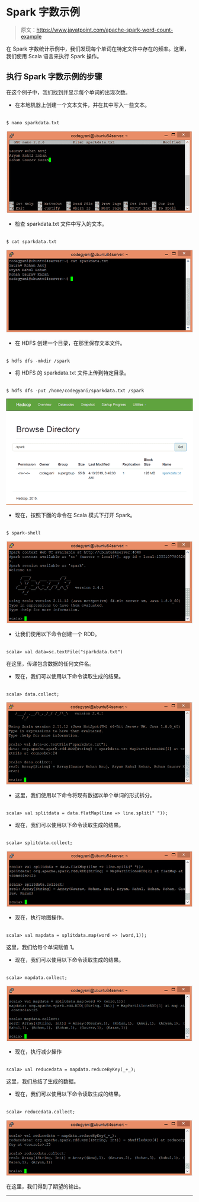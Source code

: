 # Spark 字数示例

> 原文：<https://www.javatpoint.com/apache-spark-word-count-example>

在 Spark 字数统计示例中，我们发现每个单词在特定文件中存在的频率。这里，我们使用 Scala 语言来执行 Spark 操作。

## 执行 Spark 字数示例的步骤

在这个例子中，我们找到并显示每个单词的出现次数。

*   在本地机器上创建一个文本文件，并在其中写入一些文本。

```

$ nano sparkdata.txt 

```

![Spark Word Count Example](img/646a3f3eae02e8f1f8476478dc023ff1.png)

*   检查 sparkdata.txt 文件中写入的文本。

```

$ cat sparkdata.txt

```

![Spark Word Count Example](img/f5ddea51fbe3542d95e737a0493f6d35.png)

*   在 HDFS 创建一个目录，在那里保存文本文件。

```

$ hdfs dfs -mkdir /spark

```

*   将 HDFS 的 sparkdata.txt 文件上传到特定目录。

```

$ hdfs dfs -put /home/codegyani/sparkdata.txt /spark

```

![Spark Word Count Example](img/23a9708b263f8505e5534d7211e55b97.png)

*   现在，按照下面的命令在 Scala 模式下打开 Spark。

```

$ spark-shell

```

![Spark Word Count Example](img/ae93d28b8bc740803a82bcb9990cacc1.png)

*   让我们使用以下命令创建一个 RDD。

```

scala> val data=sc.textFile("sparkdata.txt")

```

在这里，传递包含数据的任何文件名。

*   现在，我们可以使用以下命令读取生成的结果。

```

scala> data.collect;

```

![Spark Word Count Example](img/81b001a8cfe221cb322fc4ad4ca812dd.png)

*   这里，我们使用以下命令将现有数据以单个单词的形式拆分。

```

scala> val splitdata = data.flatMap(line => line.split(" "));

```

*   现在，我们可以使用以下命令读取生成的结果。

```

scala> splitdata.collect;

```

![Spark Word Count Example](img/e6127602a3b825cfd55947c36351f032.png)

*   现在，执行地图操作。

```

scala> val mapdata = splitdata.map(word => (word,1));

```

这里，我们给每个单词赋值 1。

*   现在，我们可以使用以下命令读取生成的结果。

```

scala> mapdata.collect;

```

![Spark Word Count Example](img/f9b397f64163a18e4ab2cd60d67ec363.png)

*   现在，执行减少操作

```

scala> val reducedata = mapdata.reduceByKey(_+_);

```

这里，我们总结了生成的数据。

*   现在，我们可以使用以下命令读取生成的结果。

```

scala> reducedata.collect;

```

![Spark Word Count Example](img/3fa8d7ea8a4572e3371f399ec45048ba.png)

在这里，我们得到了期望的输出。

* * *